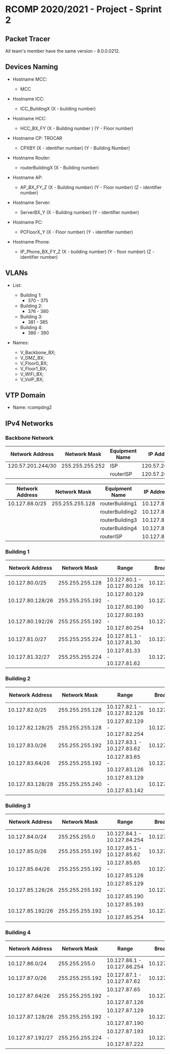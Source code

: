 # RCOMP 2020/2021 - Project - Sprint 2

## Packet Tracer

All team's member have the same version - 8.0.0.0212.

## Devices Naming

- Hostname MCC:
	- MCC
	
- Hostname ICC:
	- ICC_BuildingX (X - building number)
	
- Hostname HCC:
	- HCC_BX_FY (X - Building number ) (Y - Floor number)
	
- Hostname CP: TROCAR
     - CPXBY (X - identifier number) (Y - Building Number)
	
- Hostname Router:
    - routerBuildingX (X - Building number)
    
- Hostname AP:
     - AP_BX_FY_Z (X - Building number) (Y - Floor number) (Z - identifier number)
    
- Hostname Server:
    - ServerBX_Y (X - Building number) (Y - identifier number)
    
- Hostname PC:
    - PCFloorX_Y (X - Floor number) (Y - identifier number)
    
- Hostname Phone:
    - IP_Phone_BX_FY_Z (X - building number) (Y - floor number) (Z - identifier number)

## VLANs

- List:
	- Building 1:
		- 370 - 375
	- Building 2:
		- 376 - 380
	- Building 3:
		- 381 - 385
	- Building 4:
		- 386 - 390


- Names:
	- V\_Backbone_BX;
	- V\_DMZ_BX;
	- V\_Floor0_BX;
	- V\_Floor1_BX;
	- V\_WiFi_BX;
	- V\_VoIP_BX;

## VTP Domain

- Name: rcompdng2

## IPv4 Networks
### Backbone Network
| Network Address  | Network Mask    | Equipment Name                | IP Address    | VLAN    |
|------------------|-----------------|-------------------------------|---------------|---------|
| 120.57.201.244/30| 255.255.255.252 | ISP   | 120.57.201.245   | |
|  |  | routerISP | 120.57.201.246 | 370 |

| Network Address  | Network Mask    | Equipment Name                | IP Address    |
|------------------|-----------------|-------------------------------|---------------|
| 10.127.88.0/25   | 255.255.255.128 | routerBuilding1   | 10.127.88.1   |
|  |  | routerBuilding2 | 10.127.88.2 |
|  | | routerBuilding3    | 10.127.88.3  |
|  | | routerBuilding4  | 10.127.88.4 |
|  | | routerISP | 10.127.88.5 |

### Building 1

| Network Address  | Network Mask    | Range                         | Broadcast     | VLAN ID | VLAN Name  |
|------------------|-----------------|-------------------------------|---------------|---------|------------|
| 10.127.80.0/25   | 255.255.255.128 | 10.127.80.1 - 10.127.80.126   | 10.127.80.127 | 371     | V_DMZ |
| 10.127.80.128/26 | 255.255.255.192 | 10.127.80.129 - 10.127.80.190 | 10.127.80.191 | 372     | V_Floor0      |
| 10.127.80.192/26   | 255.255.255.192 | 10.127.80.193 - 10.127.80.254    | 10.127.80.255  | 373     | V_Floor1   |
| 10.127.81.0/27  | 255.255.255.224 | 10.127.81.1 - 10.127.81.30  | 10.127.81.31 | 374     | V_WiFi   |
| 10.127.81.32/27 | 255.255.255.224 | 10.127.81.33 - 10.127.81.62 | 10.127.81.63 | 375     | V_voIP     |

### Building 2

| Network Address  | Network Mask    | Range                         | Broadcast     | VLAN ID | VLAN Name |
|------------------|-----------------|-------------------------------|---------------|---------|-----------|
| 10.127.82.0/25   | 255.255.255.128 | 10.127.82.1 - 10.127.82.126   | 10.127.82.127 | 376     | V_WiFi    |
| 10.127.82.128/25 | 255.255.255.128 | 10.127.82.129 - 10.127.82.254 | 10.127.82.255 | 377     | V_Floor1  |
| 10.127.83.0/26   | 255.255.255.192 | 10.127.83.1 - 10.127.83.62    | 10.127.83.63  | 378     | V_Floor0  |
| 10.127.83.64/26  | 255.255.255.192 | 10.127.83.65 - 10.127.83.126  | 10.127.83.127 | 379     | V_VoIP    |
| 10.127.83.128/28 | 255.255.255.240 | 10.127.83.129 - 10.127.83.142 | 10.127.83.143 | 380     | V_DMZ     |


### Building 3

| Network Address  | Network Mask    | Range                         | Broadcast     | VLAN ID | VLAN Name |
|------------------|-----------------|-------------------------------|---------------|---------|-----------|
| 10.127.84.0/24   | 255.255.255.0   | 10.127.84.1 - 10.127.84.254   | 10.127.84.255 | 381     | V_DMZ    |
| 10.127.85.0/26   | 255.255.255.192 | 10.127.85.1 - 10.127.85.62    | 10.127.85.63  | 382     | V_WiFi  |
| 10.127.85.64/26  | 255.255.255.192 | 10.127.85.65 - 10.127.85.126  | 10.127.85.127 | 383     | V_Floor1  |
| 10.127.85.128/26 | 255.255.255.192 | 10.127.85.129 - 10.127.85.190 | 10.127.85.191 | 384     | V_Floor0    |
| 10.127.85.192/26 | 255.255.255.192 | 10.127.85.193 - 10.127.85.254 | 10.127.85.255 | 385     | V_VoIP     |


### Building 4

| Network Address  | Network Mask    | Range                         | Broadcast     | VLAN ID | VLAN Name |
|------------------|-----------------|-------------------------------|---------------|---------|-----------|
| 10.127.86.0/24   | 255.255.255.0   | 10.127.86.1 - 10.127.86.254   | 10.127.86.255 | 386     | V_DMZ    |
| 10.127.87.0/26   | 255.255.255.192 | 10.127.87.1 - 10.127.87.62    | 10.127.87.63  | 387     | V_WiFi  |
| 10.127.87.64/26  | 255.255.255.192 | 10.127.87.65 - 10.127.87.126  | 10.127.87.127 | 388     | V_Floor1  |
| 10.127.87.128/26 | 255.255.255.192 | 10.127.87.129 - 10.127.87.190 | 10.127.87.191 | 389     | V_Floor0    |
| 10.127.87.192/27 | 255.255.255.224 | 10.127.87.193 - 10.127.87.222 | 10.127.87.223 | 390     | V_VoIP     |